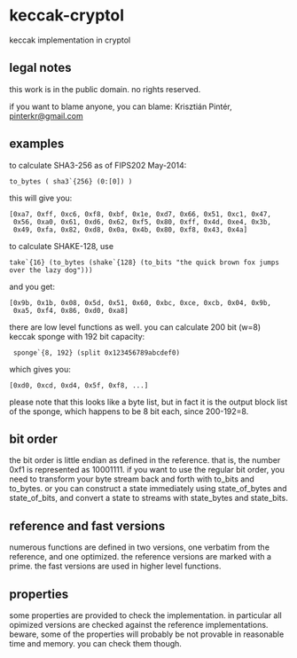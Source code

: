 # keccak-cryptol
keccak implementation in cryptol

## legal notes

this work is in the public domain. no rights reserved.

if you want to blame anyone, you can blame:
Krisztián Pintér, pinterkr@gmail.com 

## examples

to calculate SHA3-256 as of FIPS202 May-2014:

    to_bytes ( sha3`{256} (0:[0]) )

this will give you:

    [0xa7, 0xff, 0xc6, 0xf8, 0xbf, 0x1e, 0xd7, 0x66, 0x51, 0xc1, 0x47,
     0x56, 0xa0, 0x61, 0xd6, 0x62, 0xf5, 0x80, 0xff, 0x4d, 0xe4, 0x3b,
     0x49, 0xfa, 0x82, 0xd8, 0x0a, 0x4b, 0x80, 0xf8, 0x43, 0x4a]

to calculate SHAKE-128, use

    take`{16} (to_bytes (shake`{128} (to_bits "the quick brown fox jumps over the lazy dog")))

and you get:

    [0x9b, 0x1b, 0x08, 0x5d, 0x51, 0x60, 0xbc, 0xce, 0xcb, 0x04, 0x9b,
     0xa5, 0xf4, 0x86, 0xd0, 0xa8]

there are low level functions as well. you can calculate 200 bit (w=8) keccak sponge with 192 bit capacity:

     sponge`{8, 192} (split 0x123456789abcdef0)

which gives you:

    [0xd0, 0xcd, 0xd4, 0x5f, 0xf8, ...]

please note that this looks like a byte list, but in fact it is the output block list of the sponge, 
which happens to be 8 bit each, since 200-192=8.

## bit order

the bit order is little endian as defined in the reference. that is, the number
0xf1 is represented as 10001111. if you want to use the regular bit order, you
need to transform your byte stream back and forth with to_bits and to_bytes. 
or you can construct a state immediately using state_of_bytes and state_of_bits, 
and convert a state to streams with state_bytes and state_bits.

## reference and fast versions

numerous functions are defined in two versions, one verbatim from the 
reference, and one optimized. the reference versions are marked with a 
prime. the fast versions are used in higher level functions.

## properties

some properties are provided to check the implementation. in particular
all opimized versions are checked against the reference implementations.
beware, some of the properties will probably be not provable in reasonable
time and memory. you can check them though.
